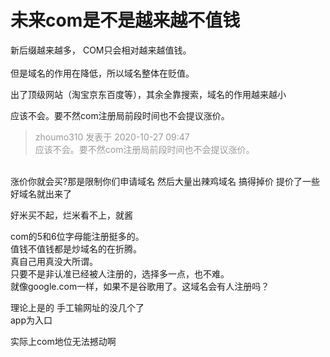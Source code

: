 # 未来com是不是越来越不值钱


新后缀越来越多， COM只会相对越来越值钱。<br />
<br />
但是域名的作用在降低，所以域名整体在贬值。

出了顶级网站（淘宝京东百度等），其余全靠搜索，域名的作用越来越小

应该不会。要不然com注册局前段时间也不会提议涨价。

<div class="quote"><blockquote><font color="#999999">zhoumo310 发表于 2020-10-27 09:47</font><br />
<font color="#999999">应该不会。要不然com注册局前段时间也不会提议涨价。</font></blockquote></div><br />
涨价你就会买?那是限制你们申请域名 然后大量出辣鸡域名 搞得掉价 提价了一些好域名就出来了

好米买不起，烂米看不上，就酱<img id="aimg_kSSnu" onclick="zoom(this, this.src, 0, 0, 0)" class="zoom" src="https://cdn.jsdelivr.net/gh/hishis/forum-master/public/images/patch.gif" onmouseover="img_onmouseoverfunc(this)" onload="thumbImg(this)" border="0" alt="" />

com的5和6位字母能注册挺多的。<br />
值钱不值钱都是炒域名的在折腾。<br />
真自己用真没大所谓。<br />
只要不是非认准已经被人注册的，选择多一点，也不难。<br />
就像google.com一样，如果不是谷歌用了。这域名会有人注册吗？

理论上是的 手工输网址的没几个了 <br />
app为入口

实际上com地位无法撼动啊
